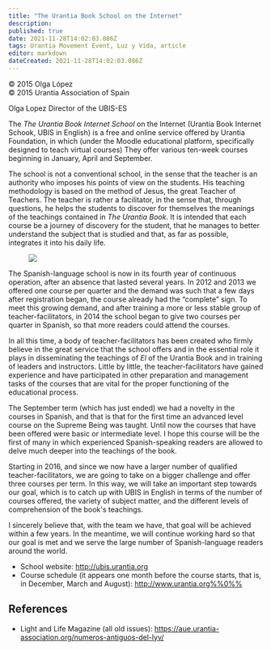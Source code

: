 ```yaml
---
title: "The Urantia Book School on the Internet"
description: 
published: true
date: 2021-11-28T14:02:03.086Z
tags: Urantia Movement Event, Luz y Vida, article
editor: markdown
dateCreated: 2021-11-28T14:02:03.086Z
---
```


<p class="v-card v-sheet theme--light gray lighten-3 px-2">© 2015 Olga López<br>© 2015 Urantia Association of Spain</p>


Olga Lopez
Director of the UBIS-ES

The _The Urantia Book Internet School_ on the Internet (Urantia Book Internet Schook, UBIS in English) is a free and online service offered by Urantia Foundation, in which (under the Moodle educational platform, specifically designed to teach virtual courses) They offer various ten-week courses beginning in January, April and September.

The school is not a conventional school, in the sense that the teacher is an authority who imposes his points of view on the students. His teaching methodology is based on the method of Jesus, the great Teacher of Teachers. The teacher is rather a facilitator, in the sense that, through questions, he helps the students to discover for themselves the meanings of the teachings contained in _The Urantia Book_. It is intended that each course be a journey of discovery for the student, that he manages to better understand the subject that is studied and that, as far as possible, integrates it into his daily life.

<figure id="Figure_1" class="image urantiapedia">
<img src="/image/article/Luz_y_Vida/LyV42/14.jpg">
</figure>

The Spanish-language school is now in its fourth year of continuous operation, after an absence that lasted several years. In 2012 and 2013 we offered one course per quarter and the demand was such that a few days after registration began, the course already had the “complete” sign. To meet this growing demand, and after training a more or less stable group of teacher-facilitators, in 2014 the school began to give two courses per quarter in Spanish, so that more readers could attend the courses.

In all this time, a body of teacher-facilitators has been created who firmly believe in the great service that the school offers and in the essential role it plays in disseminating the teachings of $E l$ of the Urantia Book and in training of leaders and instructors. Little by little, the teacher-facilitators have gained experience and have participated in other preparation and management tasks of the courses that are vital for the proper functioning of the educational process.

The September term (which has just ended) we had a novelty in the courses in Spanish, and that is that for the first time an advanced level course on the Supreme Being was taught. Until now the courses that have been offered were basic or intermediate level. I hope this course will be the first of many in which experienced Spanish-speaking readers are allowed to delve much deeper into the teachings of the book.

Starting in 2016, and since we now have a larger number of qualified teacher-facilitators, we are going to take on a bigger challenge and offer three courses per term. In this way, we will take an important step towards our goal, which is to catch up with UBIS in English in terms of the number of courses offered, the variety of subject matter, and the different levels of comprehension of the book's teachings.

I sincerely believe that, with the team we have, that goal will be achieved within a few years. In the meantime, we will continue working hard so that our goal is met and we serve the large number of Spanish-language readers around the world.

- School website: http://ubis.urantia.org
- Course schedule (it appears one month before the course starts, that is, in December, March and August): http://www.urantia.org%%0%%

## References

- Light and Life Magazine (all old issues): https://aue.urantia-association.org/numeros-antiguos-del-lyv/

